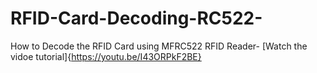 # RFID-Card-Decoding-RC522-


How to Decode the RFID Card using MFRC522 RFID Reader- [Watch the vidoe tutorial]{https://youtu.be/I43ORPkF2BE}
